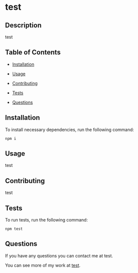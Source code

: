 # test
   

  ## Description
  
  test
  
  ## Table of Contents
  
  * [Installation](#installation)
  
  * [Usage](#usage)
  
  
  
  * [Contributing](#contributing)
  
  * [Tests](#tests)
  
  * [Questions](#questions)
  
  ## Installation
  
  To install necessary dependencies, run the following command:

  <code>npm i</code>
  
  ## Usage
  
  test
  
  
  
  ## Contributing
  
  test
  
  ## Tests
  
  To run tests, run the following command:
  
  <code>npm test</code>
  
  ## Questions
  
  If you have any questions you can contact me at test.
  
  You can see more of my work at [test](https://github.com/test).
  
